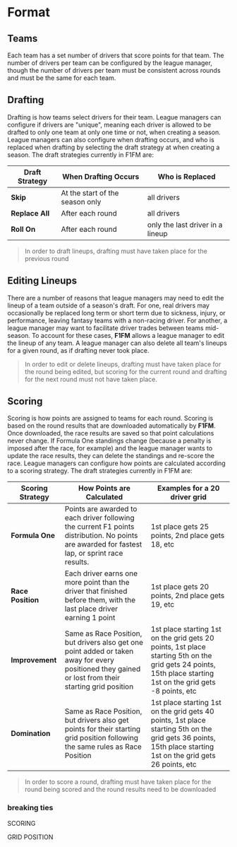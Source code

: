 # Format

## Teams
Each team has a set number of drivers that score points for that team.
The number of drivers per team can be configured by the league manager, though the number of drivers per team must be consistent across rounds and must be the same for each team.

## Drafting
Drafting is how teams select drivers for their team. 
League managers can configure if drivers are "unique", meaning each driver is allowed to be drafted to only one team at only one time or not, when creating a season.
League managers can also configure when drafting occurs, and who is replaced when drafting by selecting the draft strategy at when creating a season.
The draft strategies currently in F1FM are:

| Draft Strategy  | When Drafting Occurs            | Who is Replaced                  |
|-----------------|---------------------------------|----------------------------------|
| **Skip**        | At the start of the season only | all drivers                      |
| **Replace All** | After each round                | all drivers                      |
| **Roll On**     | After each round                | only the last driver in a lineup |

> In order to draft lineups, drafting must have taken place for the previous round

## Editing Lineups
There are a number of reasons that league managers may need to edit the lineup of a team outside of a season's draft.
For one, real drivers may occasionally be replaced long term or short term due to sickness, injury, or performance, leaving fantasy teams with a non-racing driver.
For another, a league manager may want to facilitate driver trades between teams mid-season.
To account for these cases, **F1FM** allows a league manager to edit the lineup of any team.
A league manager can also delete all team's lineups for a given round, as if drafting never took place.

> In order to edit or delete lineups, drafting must have taken place for the round being edited, but scoring for the current round and drafting for the next round must not have taken place.

## Scoring
Scoring is how points are assigned to teams for each round.
Scoring is based on the round results that are downloaded automatically by **F1FM**.
Once downloaded, the race results are saved so that point calculations never change. 
If Formula One standings change (because a penalty is imposed after the race, for example) and the league manager wants to update the race results, they can delete the standings and re-score the race.
League managers can configure how points are calculated according to a scoring strategy.
The draft strategies currently in F1FM are:

| Scoring Strategy  | How Points are Calculated                                                                                                                            | Examples for a 20 driver grid                                                                                                                                 |
|-------------------|------------------------------------------------------------------------------------------------------------------------------------------------------|---------------------------------------------------------------------------------------------------------------------------------------------------------------|
| **Formula One**   | Points are awarded to each driver following the current F1 points distribution. No points are awarded for fastest lap, or sprint race results.       | 1st place gets 25 points, 2nd place gets 18, etc                                                                                                              |
| **Race Position** | Each driver earns one more point than the driver that finished before them, with the last place driver earning 1 point                               | 1st place gets 20 points, 2nd place gets 19, etc                                                                                                              |
| **Improvement**   | Same as Race Position, but drivers also get one point added or taken away for every positioned they gained or lost from their starting grid position | 1st place starting 1st on the grid gets 20 points, 1st place starting 5th on the grid gets 24 points, 15th place starting 1st on the grid gets -8 points, etc |
| **Domination**    | Same as Race Position, but drivers also get points for their starting grid position following the same rules as Race Position                        | 1st place starting 1st on the grid gets 40 points, 1st place starting 5th on the grid gets 36 points, 15th place starting 1st on the grid gets 26 points, etc |

> In order to score a round, drafting must have taken place for the round being scored and the round results need to be downloaded

### breaking ties

SCORING

GRID POSITION
